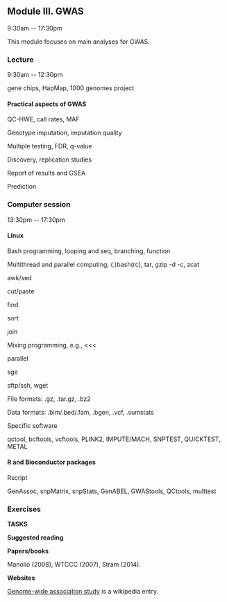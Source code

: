 ## Module III. GWAS

9:30am -- 17:30pm

This module focuses on main analyses for GWAS.

### Lecture

9:30am -- 12:30pm

gene chips, HapMap, 1000 genomes project

#### Practical aspects of GWAS

QC-HWE, call rates, MAF

Genotype imputation, imputation quality

Multiple testing, FDR, q-value

Discovery, replication studies

Report of results and GSEA

Prediction

### Computer session

13:30pm -- 17:30pm

#### Linux

Bash programming, looping and seq, branching, function

Multithread and parallel computing; (.)bash(rc), tar, gzip -d -c, zcat

awk/sed

cut/paste

find

sort

join

Mixing programming, e.g., <<<

parallel

sge

sftp/ssh, wget

File formats: .gz, .tar.gz, .bz2

Data formats: .bim/.bed/.fam, .bgen, .vcf, .sumstats

Specific software

qctool, bcftools, vcftools, PLINK2, IMPUTE/MACH, SNPTEST, QUICKTEST, METAL

#### R and Bioconductor packages

Rscript

GenAssoc, snpMatrix, snpStats, GenABEL, GWAStools, QCtools, multtest

### Exercises

**TASKS**

**Suggested reading**

**Papers/books**

Manolio (2008), WTCCC (2007), Stram (2014).

**Websites**

[Genome-wide association study](https://en.wikipedia.org/wiki/Genome-wide_association_study) is a wikipedia entry.
